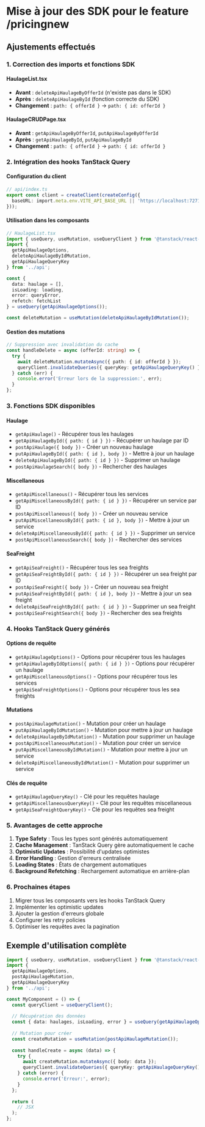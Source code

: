# Mise à jour des SDK pour le feature /pricingnew

## Ajustements effectués

### 1. Correction des imports et fonctions SDK

#### HaulageList.tsx
- **Avant** : `deleteApiHaulageByOfferId` (n'existe pas dans le SDK)
- **Après** : `deleteApiHaulageById` (fonction correcte du SDK)
- **Changement** : `path: { offerId }` → `path: { id: offerId }`

#### HaulageCRUDPage.tsx
- **Avant** : `getApiHaulageByOfferId`, `putApiHaulageByOfferId`
- **Après** : `getApiHaulageById`, `putApiHaulageById`
- **Changement** : `path: { offerId }` → `path: { id: offerId }`

### 2. Intégration des hooks TanStack Query

#### Configuration du client
```typescript
// api/index.ts
export const client = createClient(createConfig({
  baseURL: import.meta.env.VITE_API_BASE_URL || 'https://localhost:7271'
}));
```

#### Utilisation dans les composants
```typescript
// HaulageList.tsx
import { useQuery, useMutation, useQueryClient } from '@tanstack/react-query';
import { 
  getApiHaulageOptions, 
  deleteApiHaulageByIdMutation,
  getApiHaulageQueryKey
} from '../api';

const { 
  data: haulage = [], 
  isLoading: loading, 
  error: queryError,
  refetch: fetchList
} = useQuery(getApiHaulageOptions());

const deleteMutation = useMutation(deleteApiHaulageByIdMutation());
```

#### Gestion des mutations
```typescript
// Suppression avec invalidation du cache
const handleDelete = async (offerId: string) => {
  try {
    await deleteMutation.mutateAsync({ path: { id: offerId } });
    queryClient.invalidateQueries({ queryKey: getApiHaulageQueryKey() });
  } catch (err) {
    console.error('Erreur lors de la suppression:', err);
  }
};
```

### 3. Fonctions SDK disponibles

#### Haulage
- `getApiHaulage()` - Récupérer tous les haulages
- `getApiHaulageById({ path: { id } })` - Récupérer un haulage par ID
- `postApiHaulage({ body })` - Créer un nouveau haulage
- `putApiHaulageById({ path: { id }, body })` - Mettre à jour un haulage
- `deleteApiHaulageById({ path: { id } })` - Supprimer un haulage
- `postApiHaulageSearch({ body })` - Rechercher des haulages

#### Miscellaneous
- `getApiMiscellaneous()` - Récupérer tous les services
- `getApiMiscellaneousById({ path: { id } })` - Récupérer un service par ID
- `postApiMiscellaneous({ body })` - Créer un nouveau service
- `putApiMiscellaneousById({ path: { id }, body })` - Mettre à jour un service
- `deleteApiMiscellaneousById({ path: { id } })` - Supprimer un service
- `postApiMiscellaneousSearch({ body })` - Rechercher des services

#### SeaFreight
- `getApiSeaFreight()` - Récupérer tous les sea freights
- `getApiSeaFreightById({ path: { id } })` - Récupérer un sea freight par ID
- `postApiSeaFreight({ body })` - Créer un nouveau sea freight
- `putApiSeaFreightById({ path: { id }, body })` - Mettre à jour un sea freight
- `deleteApiSeaFreightById({ path: { id } })` - Supprimer un sea freight
- `postApiSeaFreightSearch({ body })` - Rechercher des sea freights

### 4. Hooks TanStack Query générés

#### Options de requête
- `getApiHaulageOptions()` - Options pour récupérer tous les haulages
- `getApiHaulageByIdOptions({ path: { id } })` - Options pour récupérer un haulage
- `getApiMiscellaneousOptions()` - Options pour récupérer tous les services
- `getApiSeaFreightOptions()` - Options pour récupérer tous les sea freights

#### Mutations
- `postApiHaulageMutation()` - Mutation pour créer un haulage
- `putApiHaulageByIdMutation()` - Mutation pour mettre à jour un haulage
- `deleteApiHaulageByIdMutation()` - Mutation pour supprimer un haulage
- `postApiMiscellaneousMutation()` - Mutation pour créer un service
- `putApiMiscellaneousByIdMutation()` - Mutation pour mettre à jour un service
- `deleteApiMiscellaneousByIdMutation()` - Mutation pour supprimer un service

#### Clés de requête
- `getApiHaulageQueryKey()` - Clé pour les requêtes haulage
- `getApiMiscellaneousQueryKey()` - Clé pour les requêtes miscellaneous
- `getApiSeaFreightQueryKey()` - Clé pour les requêtes sea freight

### 5. Avantages de cette approche

1. **Type Safety** : Tous les types sont générés automatiquement
2. **Cache Management** : TanStack Query gère automatiquement le cache
3. **Optimistic Updates** : Possibilité d'updates optimistes
4. **Error Handling** : Gestion d'erreurs centralisée
5. **Loading States** : États de chargement automatiques
6. **Background Refetching** : Rechargement automatique en arrière-plan

### 6. Prochaines étapes

1. Migrer tous les composants vers les hooks TanStack Query
2. Implémenter les optimistic updates
3. Ajouter la gestion d'erreurs globale
4. Configurer les retry policies
5. Optimiser les requêtes avec la pagination

## Exemple d'utilisation complète

```typescript
import { useQuery, useMutation, useQueryClient } from '@tanstack/react-query';
import { 
  getApiHaulageOptions, 
  postApiHaulageMutation,
  getApiHaulageQueryKey
} from '../api';

const MyComponent = () => {
  const queryClient = useQueryClient();
  
  // Récupération des données
  const { data: haulages, isLoading, error } = useQuery(getApiHaulageOptions());
  
  // Mutation pour créer
  const createMutation = useMutation(postApiHaulageMutation());
  
  const handleCreate = async (data) => {
    try {
      await createMutation.mutateAsync({ body: data });
      queryClient.invalidateQueries({ queryKey: getApiHaulageQueryKey() });
    } catch (error) {
      console.error('Erreur:', error);
    }
  };
  
  return (
    // JSX
  );
};
``` 